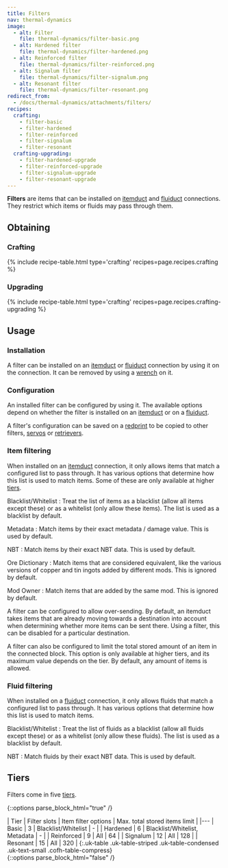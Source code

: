```yaml
---
title: Filters
nav: thermal-dynamics
image:
  - alt: Filter
    file: thermal-dynamics/filter-basic.png
  - alt: Hardened filter
    file: thermal-dynamics/filter-hardened.png
  - alt: Reinforced filter
    file: thermal-dynamics/filter-reinforced.png
  - alt: Signalum filter
    file: thermal-dynamics/filter-signalum.png
  - alt: Resonant filter
    file: thermal-dynamics/filter-resonant.png
redirect_from:
  - /docs/thermal-dynamics/attachments/filters/
recipes:
  crafting:
    - filter-basic
    - filter-hardened
    - filter-reinforced
    - filter-signalum
    - filter-resonant
  crafting-upgrading:
    - filter-hardened-upgrade
    - filter-reinforced-upgrade
    - filter-signalum-upgrade
    - filter-resonant-upgrade
---
```


**Filters** are items that can be installed on [itemduct](/docs/itemduct/) and
[fluiduct](/docs/fluiduct/) connections. They restrict which items or fluids may
pass through them.


Obtaining
--------

### Crafting
{% include recipe-table.html type='crafting' recipes=page.recipes.crafting %}

### Upgrading
{% include recipe-table.html type='crafting' recipes=page.recipes.crafting-upgrading %}


Usage
-----

### Installation
A filter can be installed on an [itemduct](/docs/itemduct/) or
[fluiduct](/docs/fluiduct/) connection by using it on the connection. It can be
removed by using a [wrench](/docs/wrenches/) on it.

### Configuration
An installed filter can be configured by using it. The available options depend
on whether the filter is installed on an [itemduct](/docs/itemduct/) or on a
[fluiduct](/docs/fluiduct/).

A filter's configuration can be saved on a [redprint](/docs/redprint/) to be
copied to other filters, [servos](/docs/servos/) or
[retrievers](/docs/retrievers/).

### Item filtering
When installed on an [itemduct](/docs/itemduct/) connection, it only allows
items that match a configured list to pass through. It has various options that
determine how this list is used to match items. Some of these are only available
at higher [tiers](#tiers).

Blacklist/Whitelist
: Treat the list of items as a blacklist (allow all items except these) or as a
whitelist (only allow these items). The list is used as a blacklist by default.

Metadata
: Match items by their exact metadata / damage value. This is used by default.

NBT
: Match items by their exact NBT data. This is used by default.

Ore Dictionary
: Match items that are considered equivalent, like the various versions of
copper and tin ingots added by different mods. This is ignored by default.

Mod Owner
: Match items that are added by the same mod. This is ignored by default.

A filter can be configured to allow over-sending. By default, an itemduct takes
items that are already moving towards a destination into account when
determining whether more items can be sent there. Using a filter, this can be
disabled for a particular destination.

A filter can also be configured to limit the total stored amount of an item in
the connected block. This option is only available at higher tiers, and its
maximum value depends on the tier. By default, any amount of items is allowed.

### Fluid filtering
When installed on a [fluiduct](/docs/fluiduct/) connection, it only allows
fluids that match a configured list to pass through. It has various options that
determine how this list is used to match items.

Blacklist/Whitelist
: Treat the list of fluids as a blacklist (allow all fluids except these) or as
a whitelist (only allow these fluids). The list is used as a blacklist by
default.

NBT
: Match fluids by their exact NBT data. This is used by default.


Tiers
-----

Filters come in five [tiers](/docs/tiers/).

{::options parse_block_html="true" /}
<div class="uk-overflow-container">
| Tier | Filter slots | Item filter options | Max. total stored items limit |
|---
| Basic | 3 | Blacklist/Whitelist | - |
| Hardened | 6 | Blacklist/Whitelist, Metadata | - |
| Reinforced | 9 | All | 64 |
| Signalum | 12 | All | 128 |
| Resonant | 15 | All | 320 |
{:.uk-table .uk-table-striped .uk-table-condensed .uk-text-small .cofh-table-compress}
</div>
{::options parse_block_html="false" /}
